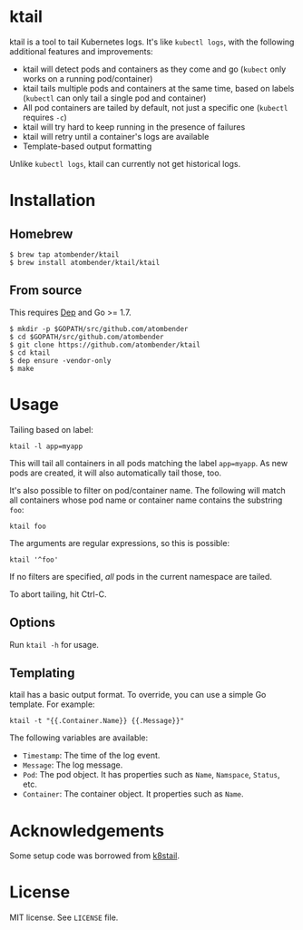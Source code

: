 # ktail

ktail is a tool to tail Kubernetes logs. It's like `kubectl logs`, with the following additional features and improvements:

* ktail will detect pods and containers as they come and go (`kubect` only works on a running pod/container)
* ktail tails multiple pods and containers at the same time, based on labels (`kubectl` can only tail a single pod and container)
* All pod containers are tailed by default, not just a specific one (`kubectl` requires `-c`)
* ktail will try hard to keep running in the presence of failures
* ktail will retry until a container's logs are available
* Template-based output formatting

Unlike `kubectl logs`, ktail can currently not get historical logs.

# Installation

## Homebrew

```shell
$ brew tap atombender/ktail
$ brew install atombender/ktail/ktail
```

## From source

This requires [Dep](https://github.com/golang/dep) and Go >= 1.7.

```shell
$ mkdir -p $GOPATH/src/github.com/atombender
$ cd $GOPATH/src/github.com/atombender
$ git clone https://github.com/atombender/ktail
$ cd ktail
$ dep ensure -vendor-only
$ make
```

# Usage

Tailing based on label:

```shell
ktail -l app=myapp
```

This will tail all containers in all pods matching the label `app=myapp`. As new pods are created, it will also automatically tail those, too.

It's also possible to filter on pod/container name. The following will match all containers whose pod name or container name contains the substring `foo`:

```shell
ktail foo
```

The arguments are regular expressions, so this is possible:

```shell
ktail '^foo'
```

If no filters are specified, _all_ pods in the current namespace are tailed.

To abort tailing, hit Ctrl-C.

## Options

Run `ktail -h` for usage.

## Templating

ktail has a basic output format. To override, you can use a simple Go template. For example:

```shell
ktail -t "{{.Container.Name}} {{.Message}}"
```

The following variables are available:

* `Timestamp`: The time of the log event.
* `Message`: The log message.
* `Pod`: The pod object. It has properties such as `Name`, `Namspace`, `Status`, etc.
* `Container`: The container object. It properties such as `Name`.

# Acknowledgements

Some setup code was borrowed from [k8stail](https://github.com/dtan4/k8stail).

# License

MIT license. See `LICENSE` file.
